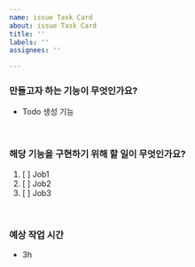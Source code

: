 ```yaml
---
name: issue Task Card
about: issue Task Card
title: ''
labels: ''
assignees: ''

---
```


### 만들고자 하는 기능이 무엇인가요?
- Todo 생성 기능

<br>

### 해당 기능을 구현하기 위해 할 일이 무엇인가요?
1. [ ] Job1
2. [ ] Job2
3. [ ] Job3

<br>

### 예상 작업 시간
- 3h
